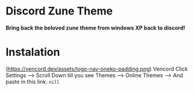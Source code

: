# Discord Zune Theme
**Bring back the beloved zune theme from windows XP back to discord!**

# Instalation

(https://vencord.dev/assets/logo-nav-oneko-padding.png) Vencord Click Settings --> Scroll Down till you see Themes --> Online Themes --> And paste in this link: ``nill``
